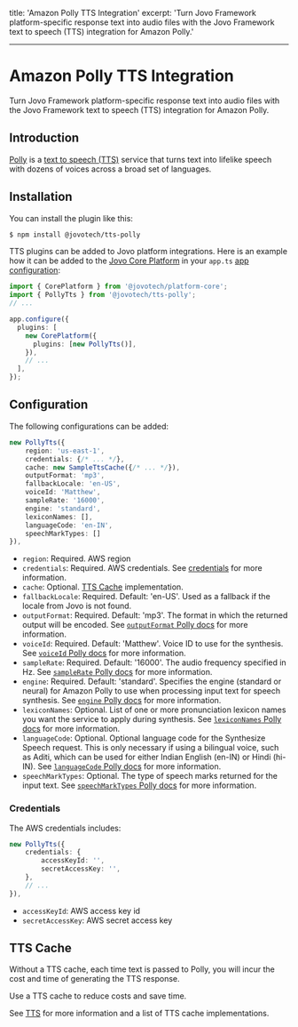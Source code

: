 title: 'Amazon Polly TTS Integration'
excerpt: 'Turn Jovo Framework platform-specific response text into audio files with the Jovo Framework text to speech (TTS) integration for Amazon Polly.'

---

# Amazon Polly TTS Integration

Turn Jovo Framework platform-specific response text into audio files with the Jovo Framework text to speech (TTS) integration for Amazon Polly.

## Introduction

[Polly](https://aws.amazon.com/polly/) is a [text to speech (TTS)](https://www.jovo.tech/docs/tts) service that turns text into lifelike speech with dozens of voices across a broad set of languages.

## Installation

You can install the plugin like this:

```sh
$ npm install @jovotech/tts-polly
```

TTS plugins can be added to Jovo platform integrations. Here is an example how it can be added to the [Jovo Core Platform](https://www.jovo.tech/marketplace/server-lambda) in your `app.ts` [app configuration](https://www.jovo.tech/marketplace/platform-core):

```typescript
import { CorePlatform } from '@jovotech/platform-core';
import { PollyTts } from '@jovotech/tts-polly';
// ...

app.configure({
  plugins: [
    new CorePlatform({
      plugins: [new PollyTts()],
    }),
    // ...
  ],
});
```

## Configuration

The following configurations can be added:

```typescript
new PollyTts({
    region: 'us-east-1',
    credentials: {/* ... */},
    cache: new SampleTtsCache({/* ... */}),
    outputFormat: 'mp3',
    fallbackLocale: 'en-US',
    voiceId: 'Matthew',
    sampleRate: '16000',
    engine: 'standard',
    lexiconNames: [],
    languageCode: 'en-IN',
    speechMarkTypes: []
}),
```

- `region`: Required. AWS region
- `credentials`: Required. AWS credentials. See [credentials](#credentials) for more information.
- `cache`: Optional. [TTS Cache](#tts-cache) implementation.
- `fallbackLocale`: Required. Default: 'en-US'. Used as a fallback if the locale from Jovo is not found.
- `outputFormat`: Required. Default: 'mp3'. The format in which the returned output will be encoded. See [`outputFormat` Polly docs](https://docs.aws.amazon.com/AWSJavaScriptSDK/v3/latest/clients/client-polly/interfaces/synthesizespeechcommandinput.html#outputformat) for more information.
- `voiceId`: Required. Default: 'Matthew'. Voice ID to use for the synthesis. See [`voiceId` Polly docs](https://docs.aws.amazon.com/AWSJavaScriptSDK/v3/latest/clients/client-polly/interfaces/synthesizespeechcommandinput.html#voiceid) for more information.
- `sampleRate`: Required. Default: '16000'. The audio frequency specified in Hz. See [`sampleRate` Polly docs](https://docs.aws.amazon.com/AWSJavaScriptSDK/v3/latest/clients/client-polly/interfaces/synthesizespeechcommandinput.html#samplerate) for more information.
- `engine`: Required. Default: 'standard'. Specifies the engine (standard or neural) for Amazon Polly to use when processing input text for speech synthesis. See [`engine` Polly docs](https://docs.aws.amazon.com/AWSJavaScriptSDK/v3/latest/clients/client-polly/interfaces/synthesizespeechcommandinput.html#engine) for more information.
- `lexiconNames`: Optional. List of one or more pronunciation lexicon names you want the service to apply during synthesis. See [`lexiconNames` Polly docs](https://docs.aws.amazon.com/AWSJavaScriptSDK/v3/latest/clients/client-polly/interfaces/synthesizespeechcommandinput.html#lexiconnames) for more information.
- `languageCode`: Optional. Optional language code for the Synthesize Speech request. This is only necessary if using a bilingual voice, such as Aditi, which can be used for either Indian English (en-IN) or Hindi (hi-IN). See [`languageCode` Polly docs](https://docs.aws.amazon.com/AWSJavaScriptSDK/v3/latest/clients/client-polly/interfaces/synthesizespeechcommandinput.html#languagecode) for more information.
- `speechMarkTypes`: Optional. The type of speech marks returned for the input text. See [`speechMarkTypes` Polly docs](https://docs.aws.amazon.com/AWSJavaScriptSDK/v3/latest/clients/client-polly/interfaces/synthesizespeechcommandinput.html#speechmarktypes) for more information.

### Credentials

The AWS credentials includes:

```typescript
new PollyTts({
    credentials: {
        accessKeyId: '',
        secretAccessKey: '',
    },
    // ...
}),
```

- `accessKeyId`: AWS access key id
- `secretAccessKey`: AWS secret access key

## TTS Cache

Without a TTS cache, each time text is passed to Polly, you will incur the cost and time of generating the TTS response.

Use a TTS cache to reduce costs and save time.

See [TTS](https://www.jovo.tech/docs/tts) for more information and a list of TTS cache implementations.
